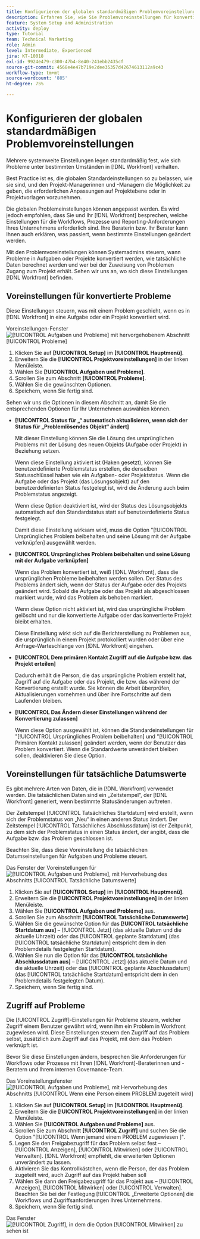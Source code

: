```yaml
---
title: Konfigurieren der globalen standardmäßigen Problemvoreinstellungen
description: Erfahren Sie, wie Sie Problemvoreinstellungen für konvertierte Probleme, tatsächliche Daten und Problemzugriff festlegen.
feature: System Setup and Administration
activity: deploy
type: Tutorial
team: Technical Marketing
role: Admin
level: Intermediate, Experienced
jira: KT-10018
exl-id: 9924e479-c300-47b4-8e40-241ebb2435cf
source-git-commit: 4568e4e47b719e2dee35357d42674613112a9c43
workflow-type: tm+mt
source-wordcount: '885'
ht-degree: 75%

---
```


# Konfigurieren der globalen standardmäßigen Problemvoreinstellungen

Mehrere systemweite Einstellungen legen standardmäßig fest, wie sich Probleme unter bestimmten Umständen in [!DNL Workfront] verhalten.

Best Practice ist es, die globalen Standardeinstellungen so zu belassen, wie sie sind, und den Projekt-Managerinnen und -Managern die Möglichkeit zu geben, die erforderlichen Anpassungen auf Projektebene oder in Projektvorlagen vorzunehmen.

Die globalen Problemeinstellungen können angepasst werden. Es wird jedoch empfohlen, dass Sie und Ihr [!DNL Workfront] besprechen, welche Einstellungen für die Workflows, Prozesse und Reporting-Anforderungen Ihres Unternehmens erforderlich sind. Ihre Beraterin bzw. Ihr Berater kann Ihnen auch erklären, was passiert, wenn bestimmte Einstellungen geändert werden.

Mit den Problemvoreinstellungen können Systemadmins steuern, wann Probleme in Aufgaben oder Projekte konvertiert werden, wie tatsächliche Daten berechnet werden und wer bei der Zuweisung von Problemen Zugang zum Projekt erhält. Sehen wir uns an, wo sich diese Einstellungen [!DNL Workfront] befinden.

## Voreinstellungen für konvertierte Probleme

Diese Einstellungen steuern, was mit einem Problem geschieht, wenn es in [!DNL Workfront] in eine Aufgabe oder ein Projekt konvertiert wird.

Voreinstellungen-Fenster ![[!UICONTROL Aufgaben und Probleme] mit hervorgehobenem Abschnitt [!UICONTROL Probleme]](assets/admin-fund-issue-prefs-converting.png)

1. Klicken Sie auf **[!UICONTROL Setup]** im **[!UICONTROL Hauptmenü]**.
1. Erweitern Sie die **[!UICONTROL Projektvoreinstellungen]** in der linken Menüleiste.
1. Wählen Sie **[!UICONTROL Aufgaben und Probleme]**.
1. Scrollen Sie zum Abschnitt **[!UICONTROL Probleme]**.
1. Wählen Sie die gewünschten Optionen.
1. Speichern, wenn Sie fertig sind.

Sehen wir uns die Optionen in diesem Abschnitt an, damit Sie die entsprechenden Optionen für Ihr Unternehmen auswählen können.

* **[!UICONTROL Status für „“ automatisch aktualisieren, wenn sich der Status für „Problemlösendes Objekt“ ändert]**

  Mit dieser Einstellung können Sie die Lösung des ursprünglichen Problems mit der Lösung des neuen Objekts (Aufgabe oder Projekt) in Beziehung setzen.

  Wenn diese Einstellung aktiviert ist (Haken gesetzt), können Sie benutzerdefinierte Problemstatus erstellen, die denselben Statusschlüssel haben wie ein Aufgaben- oder Projektstatus. Wenn die Aufgabe oder das Projekt (das Lösungsobjekt) auf den benutzerdefinierten Status festgelegt ist, wird die Änderung auch beim Problemstatus angezeigt.

  Wenn diese Option deaktiviert ist, wird der Status des Lösungsobjekts automatisch auf den Standardstatus statt auf benutzerdefinierte Status festgelegt.

  Damit diese Einstellung wirksam wird, muss die Option &quot;[!UICONTROL Ursprüngliches Problem beibehalten und seine Lösung mit der Aufgabe verknüpfen] ausgewählt werden.

* **[!UICONTROL Ursprüngliches Problem beibehalten und seine Lösung mit der Aufgabe verknüpfen]**

  Wenn das Problem konvertiert ist, weiß [!DNL Workfront], dass die ursprünglichen Probleme beibehalten werden sollen. Der Status des Problems ändert sich, wenn der Status der Aufgabe oder des Projekts geändert wird. Sobald die Aufgabe oder das Projekt als abgeschlossen markiert wurde, wird das Problem als behoben markiert.

  Wenn diese Option nicht aktiviert ist, wird das ursprüngliche Problem gelöscht und nur die konvertierte Aufgabe oder das konvertierte Projekt bleibt erhalten.

  Diese Einstellung wirkt sich auf die Berichterstellung zu Problemen aus, die ursprünglich in einem Projekt protokolliert wurden oder über eine Anfrage-Warteschlange von [!DNL Workfront] eingehen.

* **[!UICONTROL Dem primären Kontakt Zugriff auf die Aufgabe bzw. das Projekt erteilen]**

  Dadurch erhält die Person, die das ursprüngliche Problem erstellt hat, Zugriff auf die Aufgabe oder das Projekt, die bzw. das während der Konvertierung erstellt wurde. Sie können die Arbeit überprüfen, Aktualisierungen vornehmen und über ihre Fortschritte auf dem Laufenden bleiben.

* **[!UICONTROL Das Ändern dieser Einstellungen während der Konvertierung zulassen]**

  Wenn diese Option ausgewählt ist, können die Standardeinstellungen für &quot;[!UICONTROL Ursprüngliches Problem beibehalten] und &quot;[!UICONTROL Primären Kontakt zulassen] geändert werden, wenn der Benutzer das Problem konvertiert. Wenn die Standardwerte unverändert bleiben sollen, deaktivieren Sie diese Option.

<!--
learn more URLs
Configure system-wide task and issue preferences
Issue statuses
Create and customize system-wide statuses
-->

## Voreinstellungen für tatsächliche Datumswerte

Es gibt mehrere Arten von Daten, die in [!DNL Workfront] verwendet werden. Die tatsächlichen Daten sind ein „Zeitstempel“, der [!DNL Workfront] generiert, wenn bestimmte Statusänderungen auftreten.

Der Zeitstempel [!UICONTROL Tatsächliches Startdatum] wird erstellt, wenn sich der Problemstatus von „Neu“ in einen anderen Status ändert. Der Zeitstempel [!UICONTROL Tatsächliches Abschlussdatum] ist der Zeitpunkt, zu dem sich der Problemstatus in einen Status ändert, der angibt, dass die Aufgabe bzw. das Problem geschlossen ist.

Beachten Sie, dass diese Voreinstellung die tatsächlichen Datumseinstellungen für Aufgaben und Probleme steuert.

Das Fenster der Voreinstellungen für ![[!UICONTROL Aufgaben und Probleme], mit Hervorhebung des Abschnitts [!UICONTROL Tatsächliche Datumswerte]](assets/admin-fund-issue-prefs-actual-dates.png)

1. Klicken Sie auf **[!UICONTROL Setup]** im **[!UICONTROL Hauptmenü]**.
1. Erweitern Sie die **[!UICONTROL Projektvoreinstellungen]** in der linken Menüleiste.
1. Wählen Sie **[!UICONTROL Aufgaben und Probleme]** aus.
1. Scrollen Sie zum Abschnitt **[!UICONTROL Tatsächliche Datumswerte]**.
1. Wählen Sie die gewünschte Option für das **[!UICONTROL tatsächliche Startdatum aus]** – [!UICONTROL Jetzt] (das aktuelle Datum und die aktuelle Uhrzeit) oder das [!UICONTROL geplante Startdatum] (das [!UICONTROL tatsächliche Startdatum] entspricht dem in den Problemdetails festgelegten Startdatum).
1. Wählen Sie nun die Option für das **[!UICONTROL tatsächliche Abschlussdatum aus]** – [!UICONTROL Jetzt] (das aktuelle Datum und die aktuelle Uhrzeit) oder das [!UICONTROL geplante Abschlussdatum] (das [!UICONTROL tatsächliche Startdatum] entspricht dem in den Problemdetails festgelegten Datum).
1. Speichern, wenn Sie fertig sind.


<!--
learn more URLs
Definitions for the project, task, and issue dates within Workfront
Configure system-wide task and issue preferences
-->

## Zugriff auf Probleme

Die [!UICONTROL Zugriff]-Einstellungen für Probleme steuern, welcher Zugriff einem Benutzer gewährt wird, wenn ihm ein Problem in Workfront zugewiesen wird. Diese Einstellungen steuern den Zugriff auf das Problem selbst, zusätzlich zum Zugriff auf das Projekt, mit dem das Problem verknüpft ist.

Bevor Sie diese Einstellungen ändern, besprechen Sie Anforderungen für Workflows oder Prozesse mit Ihren [!DNL Workfront]-Beraterinnen und -Beratern und Ihrem internen Governance-Team.

Das Voreinstellungsfenster ![[!UICONTROL Aufgaben und Probleme], mit Hervorhebung des Abschnitts [!UICONTROL Wenn eine Person einem PROBLEM zugeteilt wird]](assets/admin-fund-issue-prefs-access-1.png)

1. Klicken Sie auf **[!UICONTROL Setup]** im **[!UICONTROL Hauptmenü]**.
1. Erweitern Sie die **[!UICONTROL Projektvoreinstellungen]** in der linken Menüleiste.
1. Wählen Sie **[!UICONTROL Aufgaben und Probleme]** aus.
1. Scrollen Sie zum Abschnitt **[!UICONTROL Zugriff]** und suchen Sie die Option &quot;[!UICONTROL Wenn jemand einem PROBLEM zugewiesen ]&quot;.
1. Legen Sie den Freigabezugriff für das Problem selbst fest – [!UICONTROL Anzeigen], [!UICONTROL Mitwirken] oder [!UICONTROL Verwalten]. [!DNL Workfront] empfiehlt, die erweiterten Optionen unverändert zu lassen.
1. Aktivieren Sie das Kontrollkästchen, wenn die Person, der das Problem zugeteilt wird, auch Zugriff auf das Projekt haben soll
1. Wählen Sie dann den Freigabezugriff für das Projekt aus – [!UICONTROL Anzeigen], [!UICONTROL Mitwirken] oder [!UICONTROL Verwalten]. Beachten Sie bei der Festlegung [!UICONTROL  „Erweiterte Optionen] die Workflows und Zugriffsanforderungen Ihres Unternehmens.
1. Speichern, wenn Sie fertig sind.

Das Fenster ![[!UICONTROL Zugriff], in dem die Option [!UICONTROL Mitwirken] zu sehen ist](assets/admin-fund-issue-prefs-access-2.png)

<!--
learn more URLs
Configure system-wide task and issue preferences
Grant access to issues
-->
